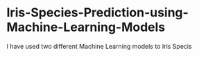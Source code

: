 # Iris-Species-Prediction-using-Machine-Learning-Models
I have used two different Machine Learning models to Iris Specis
